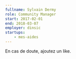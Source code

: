 ```yaml
---
fullname: Sylvain Dermy
role: Community Manager
start: 2017-02-01
end: 2018-03-07
employer: dinsic
startups:
    - mes-aides
---
```


En cas de doute, ajoutez un like.
